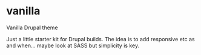 vanilla
=======

Vanilla Drupal theme


Just a little starter kit for Drupal builds. The idea is to add responsive etc as and when... maybe look at SASS but simplicity is key.
